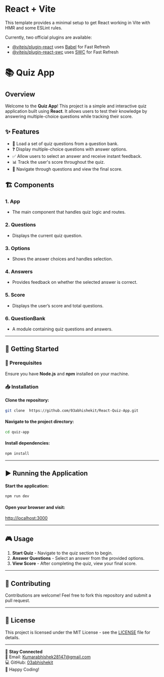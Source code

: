 # React + Vite

This template provides a minimal setup to get React working in Vite with HMR and some ESLint rules.

Currently, two official plugins are available:

- [@vitejs/plugin-react](https://github.com/vitejs/vite-plugin-react/blob/main/packages/plugin-react/README.md) uses [Babel](https://babeljs.io/) for Fast Refresh
- [@vitejs/plugin-react-swc](https://github.com/vitejs/vite-plugin-react-swc) uses [SWC](https://swc.rs/) for Fast Refresh




# 📚 Quiz App

## Overview
Welcome to the **Quiz App**! This project is a simple and interactive quiz application built using **React**. It allows users to test their knowledge by answering multiple-choice questions while tracking their score.

## ✨ Features
- 🎯 Load a set of quiz questions from a question bank.
- ❓ Display multiple-choice questions with answer options.
- ✅ Allow users to select an answer and receive instant feedback.
- 📊 Track the user's score throughout the quiz.
- 🔄 Navigate through questions and view the final score.

## 🏗 Components
### **1. App**
   - The main component that handles quiz logic and routes.
### **2. Questions**
   - Displays the current quiz question.
### **3. Options**
   - Shows the answer choices and handles selection.
### **4. Answers**
   - Provides feedback on whether the selected answer is correct.
### **5. Score**
   - Displays the user’s score and total questions.
### **6. QuestionBank**
   - A module containing quiz questions and answers.

---

## 🚀 Getting Started

### **📌 Prerequisites**
Ensure you have **Node.js** and **npm** installed on your machine.

### **📥 Installation**
#### Clone the repository:
```sh
git clone  https://github.com/03abhishekit/React-Quiz-App.git
```
#### Navigate to the project directory:
```sh
cd quiz-app
```
#### Install dependencies:
```sh
npm install
```

---

## ▶ Running the Application
#### Start the application:
```sh
npm run dev
```
#### Open your browser and visit:
[http://localhost:3000](http://localhost:3000)

---

## 🎮 Usage
1. **Start Quiz** - Navigate to the quiz section to begin.
2. **Answer Questions** - Select an answer from the provided options.
3. **View Score** - After completing the quiz, view your final score.

---

## 📌 Contributing
Contributions are welcome! Feel free to fork this repository and submit a pull request.

---

## 📄 License
This project is licensed under the MIT License - see the [LICENSE](LICENSE) file for details.

---

🔗 **Stay Connected**  
📧 Email: Kumarabhishek28147@gmail.com  
💻 GitHub: [03abhishekit](https://github.com/03abhishekit)  
🚀 Happy Coding!

